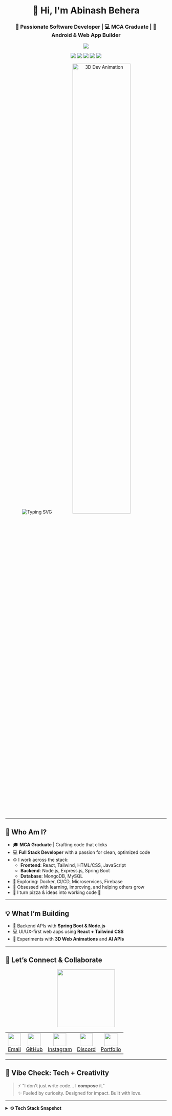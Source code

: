 



<h1 align="center">👋 Hi, I'm Abinash Behera</h1>
<h3 align="center">🚀 Passionate Software Developer | 💻 MCA Graduate | 📱 Android & Web App Builder</h3>

<p align="center">
  <img src="https://readme-typing-svg.herokuapp.com/?lines=Full-Stack+Developer;Android+App+Builder;Tech+Explorer;Always+Learning...&center=true&width=500&height=45&color=58A6FF&vCenter=true&size=22"/>
</p>

<p align="center">
  <img src="https://img.shields.io/badge/Java-ED8B00?style=for-the-badge&logo=java&logoColor=white"/>
  <img src="https://img.shields.io/badge/React-20232A?style=for-the-badge&logo=react&logoColor=61DAFB"/>
  <img src="https://img.shields.io/badge/Spring_Boot-6DB33F?style=for-the-badge&logo=spring-boot&logoColor=white"/>
  <img src="https://img.shields.io/badge/MongoDB-4EA94B?style=for-the-badge&logo=mongodb&logoColor=white"/>
  <img src="https://img.shields.io/badge/Android-3DDC84?style=for-the-badge&logo=android&logoColor=white"/>
</p>

<div align="center">

<img src="https://readme-typing-svg.demolab.com?font=Fira+Code&weight=700&size=25&pause=1000&color=00F7FF&center=true&vCenter=true&width=700&height=60&lines=Hey%2C+I'm+Abinash+Behera!;Full-Stack+Dev+%7C+MCA+Grad+%7C+Code+Crafter;I+Build+Things+That+Matter+%F0%9F%92%BB" alt="Typing SVG" />

<img src="https://github.com/lucky-world29/lucky-world29/blob/main/dev-3d.gif" width="60%" alt="3D Dev Animation" />

</div>

---

## 🌌 Who Am I?

- 🎓 **MCA Graduate** | Crafting code that clicks  
- 💻 **Full Stack Developer** with a passion for clean, optimized code  
- ⚙️ I work across the stack:  
  - **Frontend**: React, Tailwind, HTML/CSS, JavaScript  
  - **Backend**: Node.js, Express.js, Spring Boot  
  - **Database**: MongoDB, MySQL  
- 🚀 Exploring: Docker, CI/CD, Microservices, Firebase  
- 🧠 Obsessed with learning, improving, and helping others grow  
- 🌈 I turn pizza & ideas into working code 🍕

---

## 💡 What I’m Building

- 🔧 Backend APIs with **Spring Boot & Node.js**  
- 💻 UI/UX-first web apps using **React + Tailwind CSS**  
- 🧪 Experiments with **3D Web Animations** and **AI APIs**

---

## 🤝 Let’s Connect & Collaborate

<p align="center">
  <img src="https://media.giphy.com/media/v1.Y2lkPTc5MGI3NjExODIyZWJmMjgxZjIzNmViZmZlZjdiZDY1MmIzYmE1NTM2ZDBkNzI2NiZjdD1n/qgQUggAC3Pfv687qPC/giphy.gif" width="180px" height="auto" />
</p>

<table align="center">
  <tr>
    <td align="center">
      <a href="mailto:abinashbehera9889@gmail.com">
        <img src="https://skillicons.dev/icons?i=gmail" width="40" /><br/>Email
      </a>
    </td>
    <td align="center">
      <a href="https://github.com/lucky-world29" target="_blank">
        <img src="https://skillicons.dev/icons?i=github" width="40" /><br/>GitHub
      </a>
    </td>
    <td align="center">
      <a href="https://www.instagram.com/lucky_world29/" target="_blank">
        <img src="https://skillicons.dev/icons?i=instagram" width="40" /><br/>Instagram
      </a>
    </td>
    <td align="center">
      <a href="https://discord.gg/kqb3EwFx" target="_blank">
        <img src="https://skillicons.dev/icons?i=discord" width="40" /><br/>Discord
      </a>
    </td>
    <td align="center">
      <a href="https://coruscating-mermaid-d1ef87.netlify.app/" target="_blank">
        <img src="https://skillicons.dev/icons?i=webflow" width="40" /><br/>Portfolio
      </a>
    </td>
  </tr>
</table>

---

## 🎨 Vibe Check: Tech + Creativity

> ⚡ "I don't just write code... I **compose** it."  
> ✨ Fueled by curiosity. Designed for impact. Built with love.

---

<details>
  <summary><b>⚙️ Tech Stack Snapshot</b></summary><br/>
  


## 🛠️ Tools & Tech Stack
<p align="center">
  <img src="https://skillicons.dev/icons?i=java,spring,react,js,html,css,mongodb,nodejs,androidstudio,git,vscode,figma" />
</p>

---

## 📊 GitHub Stats & Streaks

<div align="center">
  <table>
    <tr>
      <td>
        <img src="https://github-readme-stats.vercel.app/api?username=lucky-world29&theme=onedark&show_icons=true&hide_border=true&count_private=true" alt="Stats"/>
      </td>
      <td>
        <img src="https://github-readme-streak-stats.herokuapp.com/?user=lucky-world29&theme=onedark&hide_border=true" alt="Streak"/>
      </td>
    </tr>
  </table>
  <img src="https://github-readme-stats.vercel.app/api/top-langs/?username=lucky-world29&theme=onedark&show_icons=true&hide_border=true&layout=compact" alt="Top Langs"/>
</div>


---

## ⏱️ WakaTime Stats
<p align="center">
  <img src="https://github-readme-stats.vercel.app/api/wakatime?username=lucky_world29&theme=onedark&hide_border=true"/>
</p>

---

## ☕ Support My Work

<p align="center">
  <a href="https://coff.ee/abinashbeh7" target="_blank">
    <img src="https://cdn.buymeacoffee.com/buttons/v2/default-yellow.png" alt="Support me on Coffee" width="210" height="50" >
  </a>
</p>

---

<!-- Footer -->
<p align="center">
  <img src="https://komarev.com/ghpvc/?username=lucky-world29&label=Profile+Views&color=brightgreen&style=flat"/>
</p>
